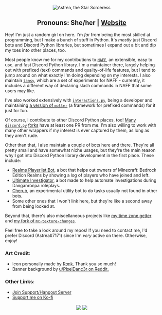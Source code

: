 <p align="center">
  <img src="https://user-images.githubusercontent.com/25420078/173216464-7e7e2435-95b7-4ee5-85bd-413088a2b4be.png" alt="Astrea, the Star Sorceress"/>
</p>
<h2 align="center">Pronouns: She/her | <a href="https://astrea.cc/">Website</a></h2>

Hey! I'm just a random girl on here. I'm *far* from being the most skilled at programming, but I make a bunch of stuff in Python. It's *mostly* just Discord bots and Discord Python libraries, but sometimes I expand out a bit and dip my toes into other places, too.

Most people know me for my contributions to [`NAFF`](https://github.com/NAFTeam/NAFF), an extensible, easy to use, and fast Discord Python library. I'm a maintainer there, largely helping out with prefixed (text) commands and quality-of-life features, but I tend to jump around on what exactly I'm doing depending on my interests. I also maintain [`tansy`](https://github.com/AstreaTSS/tansy), which are a set of experiments for NAFF - currently, it includes a different way of declaring slash commands in NAFF that some users may like.

I've also worked extensively with [`interactions.py`](https://github.com/interactions-py/library), being a developer and maintaining [a version of `molter`](https://github.com/interactions-py/molter) (a framework for prefixed commands) for it just for fun.

Of course, I contribute to other Discord Python places, too! [Many](https://github.com/Pycord-Development/pycord/pull/63) [`discord.py`](https://github.com/nextcord/nextcord/pull/147) [forks](https://github.com/iDevision/enhanced-discord.py/commit/fcb2d707a1445fefb22311dc5ffe1b47d0b9bf55) have at least one PR from me. I'm also willing to work with many other wrappers if my interest is ever captured by them, as long as they aren't rude.

Other than that, I also maintain a couple of bots here and there. They're all pretty small and have somewhat niche usages, but they're the main reason why I got into Discord Python library development in the first place.
These include:
- [Realms Playerlist Bot](https://github.com/AstreaTSS/RealmsPlayerlistBot), a bot that helps out owners of Minecraft: Bedrock Edition Realms by showing a log of players who have joined and left.
- [Ultimate Investigator](https://github.com/AstreaTSS/UltimateInvestigator), a bot made to help automate investigations during Danganronpa roleplays.
- [Cherub](https://github.com/AstreaTSS/Cherub), an experimental utility bot to do tasks usually not found in other bots.
- Some other ones that I won't link here, but they're like a second away from being looked at.

Beyond that, there's also miscellaneous projects like [my time zone getter](https://github.com/AstreaTSS/GetTimeZone) and [my fork of `mc-texture-changes`](https://github.com/AstreaTSS/mc-texture-changes).

Feel free to take a look around my repos! If you need to contact me, I'd prefer Discord (Astrea#7171) since I'm *very* active on there. Otherwise, enjoy!

### Art Credit:
- Icon personally made by [Ronk.](https://twitter.com/BonkRonk) Thank you so much!
- Banner background by [u/PixelDanc3r on Reddit.](https://www.reddit.com/r/PixelArt/comments/os688k/a_little_animation_of_my_old_drawing/)

### Other Links:
* [Join Support/Hangout Server](https://discord.gg/NSdetwGjpK)
* [Support me on Ko-fi](https://ko-fi.com/astreatss)

<p align="center">
  <a href="https://github.com/AstreaTSS">
    <img align="center" src="https://github-readme-stats.vercel.app/api?username=AstreaTSS&show_icons=true&hide_rank=true&theme=material-palenight" />
  </a>
  <a href="https://github.com/AstreaTSS">
    <img align="center" src="https://github-readme-stats.vercel.app/api/top-langs/?username=AstreaTSS&layout=compact&exclude_repo=DH-Season-6-Archive,PD-Season-1-Archive,PD-Season-2-Archive,DH-Season-7-Archive,DH-Season-8-Archive,DHGeneralArchive,PD-Season-3-Archive,MD-Season-1-Archive,DH-Season-9-Archive&theme=material-palenight" />
  </a>
</p>
